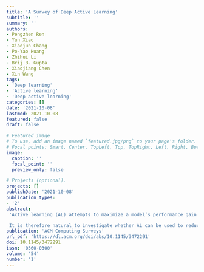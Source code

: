 ```yaml
---
title: 'A Survey of Deep Active Learning'
subtitle: ''
summary: ''
authors:
- Pengzhen Ren
- Yun Xiao
- Xiaojun Chang
- Po-Yao Huang
- Zhihui Li
- Brij B. Gupta
- Xiaojiang Chen
- Xin Wang
tags:
- 'Deep learning'
- 'Active learning'
- 'Deep active learning'
categories: []
date: '2021-10-08'
lastmod: 2021-10-08
featured: false
draft: false

# Featured image
# To use, add an image named `featured.jpg/png` to your page's folder.
# Focal points: Smart, Center, TopLeft, Top, TopRight, Left, Right, BottomLeft, Bottom, BottomRight.
image:
  caption: ''
  focal_point: ''
  preview_only: false

# Projects (optional).
projects: []
publishDate: '2021-10-08'
publication_types:
- '2'
abstract: 
 'Active learning (AL) attempts to maximize a model’s performance gain while annotating the fewest samples possible. Deep learning (DL) is greedy for data and requires a large amount of data supply to optimize a massive number of parameters if the model is to learn how to extract high-quality features. In recent years, due to the rapid development of internet technology, we have entered an era of information abundance characterized by massive amounts of available data. As a result, DL has attracted significant attention from researchers and has been rapidly developed. Compared with DL, however, researchers have a relatively low interest in AL. This is mainly because before the rise of DL, traditional machine learning requires relatively few labeled samples, meaning that early AL is rarely according the value it deserves. Although DL has made breakthroughs in various fields, most of this success is due to a large number of publicly available annotated datasets. However, the acquisition of a large number of high-quality annotated datasets consumes a lot of manpower, making it unfeasible in fields that require high levels of expertise (such as speech recognition, information extraction, medical images, etc.). Therefore, AL is gradually coming to receive the attention it is due.

 It is therefore natural to investigate whether AL can be used to reduce the cost of sample annotation while retaining the powerful learning capabilities of DL. As a result of such investigations, deep active learning (DeepAL) has emerged. Although research on this topic is quite abundant, there has not yet been a comprehensive survey of DeepAL-related works; accordingly, this article aims to fill this gap. We provide a formal classification method for the existing work, along with a comprehensive and systematic overview. In addition, we also analyze and summarize the development of DeepAL from an application perspective. Finally, we discuss the confusion and problems associated with DeepAL and provide some possible development directions.'
publication: 'ACM Computing Surveys'
url_pdf: 'https://dl.acm.org/doi/abs/10.1145/3472291'
doi: 10.1145/3472291
issn: '0360-0300'
volume: '54'
number: '1'
---
```

